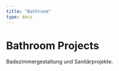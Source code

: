```yaml
---
title: "Bathroom"
type: docs
---
```


# Bathroom Projects

Badezimmergestaltung und Sanitärprojekte.

